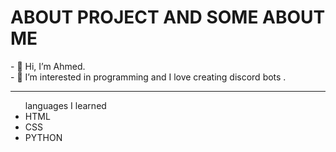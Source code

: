 <h1>ABOUT PROJECT AND SOME ABOUT ME</h1>
- 👋 Hi, I’m Ahmed.
<br>
- 👀 I’m interested in programming and I love creating discord bots .
<br>

<hr>
<ul>
  <li style="list-style:none">languages I learned</li>

  <li>HTML</li>
  <li>CSS</li>
  <li>PYTHON</li>
  

</ul>

<!---
ma9737149/ma9737149 is a ✨ special ✨ repository because its `README.md` (this file) appears on your GitHub profile.
You can click the Preview link to take a look at your changes.
--->
